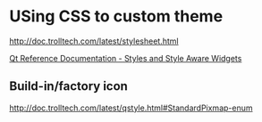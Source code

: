#  USing CSS to custom theme

http://doc.trolltech.com/latest/stylesheet.html

[Qt Reference Documentation - Styles and Style Aware Widgets](http://doc.trolltech.com/latest/style-reference.html)

## Build-in/factory icon

 http://doc.trolltech.com/latest/qstyle.html#StandardPixmap-enum
